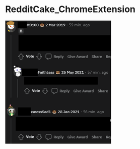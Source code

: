 # RedditCake_ChromeExtension


![alt text](https://github.com/tudorikas/RedditCake_ChromeExtension/blob/main/Example.png)
